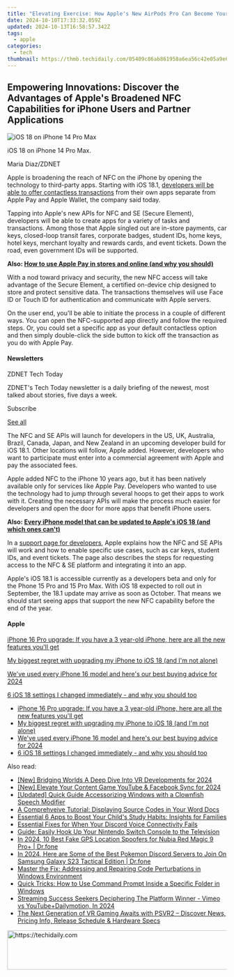 ```yaml
---
title: "Elevating Exercise: How Apple's New AirPods Pro Can Become Your Personal Trainer with Heart Sensor Capabilities Analysis"
date: 2024-10-10T17:33:32.059Z
updated: 2024-10-13T16:58:57.342Z
tags:
  - apple
categories:
  - tech
thumbnail: https://thmb.techidaily.com/05409c86ab861958a6ea56c42e05a9e6a04b032d3986e176fe5f645b88c2b1e9.jpg
---
```


## Empowering Innovations: Discover the Advantages of Apple's Broadened NFC Capabilities for iPhone Users and Partner Applications

![iOS 18 on iPhone 14 Pro Max](https://www.zdnet.com/a/img/resize/fc53db38f38d082b527ee96e937caa3e414c1ff0/2024/07/29/96691891-c2e9-417e-916a-a64a0664b693/ios18.jpg?auto=webp&width=1280)

iOS 18 on iPhone 14 Pro Max.

Maria Diaz/ZDNET

Apple is broadening the reach of NFC on the iPhone by opening the technology to third-party apps. Starting with iOS 18.1, [developers will be able to offer contactless transactions](https://www.apple.com/newsroom/2024/08/developers-can-soon-offer-in-app-nfc-transactions-using-the-secure-element/?1723649422) from their own apps separate from Apple Pay and Apple Wallet, the company said today.

Tapping into Apple's new APIs for NFC and SE (Secure Element), developers will be able to create apps for a variety of tasks and transactions. Among those that Apple singled out are in-store payments, car keys, closed-loop transit fares, corporate badges, student IDs, home keys, hotel keys, merchant loyalty and rewards cards, and event tickets. Down the road, even government IDs will be supported.

**Also: [How to use Apple Pay in stores and online (and why you should)](https://www.zdnet.com/article/how-to-use-apple-pay-in-stores-and-online-and-why-you-should/)**

With a nod toward privacy and security, the new NFC access will take advantage of the Secure Element, a certified on-device chip designed to store and protect sensitive data. The transactions themselves will use Face ID or Touch ID for authentication and communicate with Apple servers.

On the user end, you'll be able to initiate the process in a couple of different ways. You can open the NFC-supported app directly and follow the required steps. Or, you could set a specific app as your default contactless option and then simply double-click the side button to kick off the transaction as you do with Apple Pay.

#### Newsletters

ZDNET Tech Today

ZDNET's Tech Today newsletter is a daily briefing of the newest, most talked about stories, five days a week.

 Subscribe

[See all](https://www.zdnet.com/newsletters/)

The NFC and SE APIs will launch for developers in the US, UK, Australia, Brazil, Canada, Japan, and New Zealand in an upcoming developer build for iOS 18.1\. Other locations will follow, Apple added. However, developers who want to participate must enter into a commercial agreement with Apple and pay the associated fees.

Apple added NFC to the iPhone 10 years ago, but it has been natively available only for services like Apple Pay. Developers who wanted to use the technology had to jump through several hoops to get their apps to work with it. Creating the necessary APIs will make the process much easier for developers and open the door for more apps that benefit iPhone users.

**Also: [Every iPhone model that can be updated to Apple's iOS 18 (and which ones can't)](https://www.zdnet.com/article/every-iphone-model-that-can-be-updated-to-apples-new-ios-18-public-beta-and-which-ones-cant/)**

In a [support page for developers](https://developer.apple.com/support/nfc-se-platform/), Apple explains how the NFC and SE APIs will work and how to enable specific use cases, such as car keys, student IDs, and event tickets. The page also describes the steps for requesting access to the NFC & SE platform and integrating it into an app.

Apple's iOS 18.1 is accessible currently as a developers beta and only for the Phone 15 Pro and 15 Pro Max. With iOS 18 expected to roll out in September, the 18.1 update may arrive as soon as October. That means we should start seeing apps that support the new NFC capability before the end of the year.

#### Apple

[iPhone 16 Pro upgrade: If you have a 3 year-old iPhone, here are all the new features you'll get](https://www.zdnet.com/article/iphone-16-pro-and-pro-max-hands-on/ "iPhone 16 Pro upgrade: If you have a 3 year-old iPhone, here are all the new features you'll get")

[My biggest regret with upgrading my iPhone to iOS 18 (and I'm not alone)](https://www.zdnet.com/article/my-biggest-regret-with-upgrading-my-iphone-to-ios-18-and-im-not-alone/ "My biggest regret with upgrading my iPhone to iOS 18 (and I'm not alone)")

[We've used every iPhone 16 model and here's our best buying advice for 2024](https://www.zdnet.com/article/iphone-16-pro-max-buying-advice-2024/ "We've used every iPhone 16 model and here's our best buying advice for 2024")

[6 iOS 18 settings I changed immediately - and why you should too](https://www.zdnet.com/article/6-ios-18-settings-i-changed-immediately-and-why-you-should-too/ "6 iOS 18 settings I changed immediately - and why you should too")

* [iPhone 16 Pro upgrade: If you have a 3 year-old iPhone, here are all the new features you'll get](https://www.zdnet.com/article/iphone-16-pro-and-pro-max-hands-on/ "iPhone 16 Pro upgrade: If you have a 3 year-old iPhone, here are all the new features you'll get")
* [My biggest regret with upgrading my iPhone to iOS 18 (and I'm not alone)](https://www.zdnet.com/article/my-biggest-regret-with-upgrading-my-iphone-to-ios-18-and-im-not-alone/ "My biggest regret with upgrading my iPhone to iOS 18 (and I'm not alone)")
* [We've used every iPhone 16 model and here's our best buying advice for 2024](https://www.zdnet.com/article/iphone-16-pro-max-buying-advice-2024/ "We've used every iPhone 16 model and here's our best buying advice for 2024")
* [6 iOS 18 settings I changed immediately - and why you should too](https://www.zdnet.com/article/6-ios-18-settings-i-changed-immediately-and-why-you-should-too/ "6 iOS 18 settings I changed immediately - and why you should too")

<ins class="adsbygoogle"
     style="display:block"
     data-ad-format="autorelaxed"
     data-ad-client="ca-pub-7571918770474297"
     data-ad-slot="1223367746"></ins>

<ins class="adsbygoogle"
     style="display:block"
     data-ad-client="ca-pub-7571918770474297"
     data-ad-slot="8358498916"
     data-ad-format="auto"
     data-full-width-responsive="true"></ins>

<span class="atpl-alsoreadstyle">Also read:</span>
<div><ul>
<li><a href="https://fox-info.techidaily.com/new-bridging-worlds-a-deep-dive-into-vr-developments-for-2024/"><u>[New] Bridging Worlds A Deep Dive Into VR Developments for 2024</u></a></li>
<li><a href="https://facebook-video-content.techidaily.com/new-elevate-your-content-game-youtube-and-facebook-sync-for-2024/"><u>[New] Elevate Your Content Game YouTube & Facebook Sync for 2024</u></a></li>
<li><a href="https://some-guidance.techidaily.com/updated-quick-guide-accessorizing-windows-with-a-clownfish-speech-modifier/"><u>[Updated] Quick Guide Accessorizing Windows with a Clownfish Speech Modifier</u></a></li>
<li><a href="https://tech-recovery.techidaily.com/a-comprehveive-tutorial-displaying-source-codes-in-your-word-docs/"><u>A Comprehveive Tutorial: Displaying Source Codes in Your Word Docs</u></a></li>
<li><a href="https://tech-recovery.techidaily.com/essential-6-apps-to-boost-your-childs-study-habits-insights-for-families/"><u>Essential 6 Apps to Boost Your Child's Study Habits: Insights for Families</u></a></li>
<li><a href="https://sound-issues.techidaily.com/essential-fixes-for-when-your-discord-voice-connectivity-fails/"><u>Essential Fixes for When Your Discord Voice Connectivity Fails</u></a></li>
<li><a href="https://tech-recovery.techidaily.com/guide-easily-hook-up-your-nintendo-switch-console-to-the-television/"><u>Guide: Easily Hook Up Your Nintendo Switch Console to the Television</u></a></li>
<li><a href="https://change-location.techidaily.com/in-2024-10-best-fake-gps-location-spoofers-for-nubia-red-magic-9-proplus-drfone-by-drfone-virtual-android/"><u>In 2024, 10 Best Fake GPS Location Spoofers for Nubia Red Magic 9 Pro+ | Dr.fone</u></a></li>
<li><a href="https://change-location.techidaily.com/in-2024-here-are-some-of-the-best-pokemon-discord-servers-to-join-on-samsung-galaxy-s23-tactical-edition-drfone-by-drfone-virtual-android/"><u>In 2024, Here are Some of the Best Pokemon Discord Servers to Join On Samsung Galaxy S23 Tactical Edition | Dr.fone</u></a></li>
<li><a href="https://tech-recovery.techidaily.com/master-the-fix-addressing-and-repairing-code-perturbations-in-windows-environment/"><u>Master the Fix: Addressing and Repairing Code Perturbations in Windows Environment</u></a></li>
<li><a href="https://tech-recovery.techidaily.com/quick-tricks-how-to-use-command-prompt-inside-a-specific-folder-in-windows/"><u>Quick Tricks: How to Use Command Prompt Inside a Specific Folder in Windows</u></a></li>
<li><a href="https://facebook-video-footage.techidaily.com/streaming-success-seekers-deciphering-the-platform-winner-vimeo-vs-youtubeplusdailymotion-in-2024/"><u>Streaming Success Seekers Deciphering The Platform Winner - Vimeo vs YouTube+Dailymotion, In 2024</u></a></li>
<li><a href="https://tech-recovery.techidaily.com/the-next-generation-of-vr-gaming-awaits-with-psvr2-discover-news-pricing-info-release-schedule-and-hardware-specs/"><u>The Next Generation of VR Gaming Awaits with PSVR2 – Discover News, Pricing Info, Release Schedule & Hardware Specs</u></a></li>
</ul></div>

<!-- affiliate ads begin -->
<a href="https://appsumo.8odi.net/c/5597632/2111967/7443" target="_top" id="2111967">
  <img src="//a.impactradius-go.com/display-ad/7443-2111967" border="0" alt="https://techidaily.com" width="728" height="90"/>
</a>
<img height="0" width="0" src="https://appsumo.8odi.net/i/5597632/2111967/7443" style="position:absolute;visibility:hidden;" border="0" />
<!-- affiliate ads end -->

